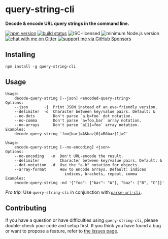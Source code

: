 # query-string-cli

**Decode & encode URL query strings in the command line.**

[![npm version](https://img.shields.io/npm/v/query-string-cli.svg)](https://www.npmjs.com/package/query-string-cli)
[![build status](https://api.travis-ci.org/derhuerst/query-string-cli.svg?branch=master)](https://travis-ci.org/derhuerst/query-string-cli)
![ISC-licensed](https://img.shields.io/github/license/derhuerst/query-string-cli.svg)
![minimum Node.js version](https://img.shields.io/node/v/query-string-cli.svg)
[![chat with me on Gitter](https://img.shields.io/badge/chat%20with%20me-on%20gitter-512e92.svg)](https://gitter.im/derhuerst)
[![support me via GitHub Sponsors](https://img.shields.io/badge/support%20me-donate-fa7664.svg)](https://github.com/sponsors/derhuerst)


## Installing

```shell
npm install -g query-string-cli
```


## Usage

```
Usage:
    decode-query-string [--json] <encoded-query-string>
Options:
    --json       -j  Print JSON instead of an eve-friendly version.
    --delimiter  -d  Character between key/value pairs. Default: &
    --no-dots        Don't parse `a.b=foo` dot notation.
    --no-comma       Don't parse `a=foo,bar` array notation.
    --no-arrays      Don't parse `a[1]=foo` array notation.
Examples:
    decode-query-string 'foo[bar]=A&baz[0]=B&baz[1]=C'
```

```
Usage:
    encode-query-string [--no-encoding] <json>
Options:
    --no-encoding   -n  Don't URL-encode the result.
    --delimiter         Character between key/value pairs. Default: &
    --dot-notation  -d  Use the "a.b" notation for objects.
    --array-format      How to encode arrays. Default: indices
                          indices, brackets, repeat, comma
Examples:
    encode-query-string -nd '{"foo": {"bar": "A"}, "baz": ["B", "C"]}'
```

*Pro trip:* Use `query-string-cli` in conjunction with [`parse-url-cli`](https://github.com/derhuerst/parse-url-cli).


## Contributing

If you have a question or have difficulties using `query-string-cli`, please double-check your code and setup first. If you think you have found a bug or want to propose a feature, refer to [the issues page](https://github.com/derhuerst/query-string-cli/issues).
